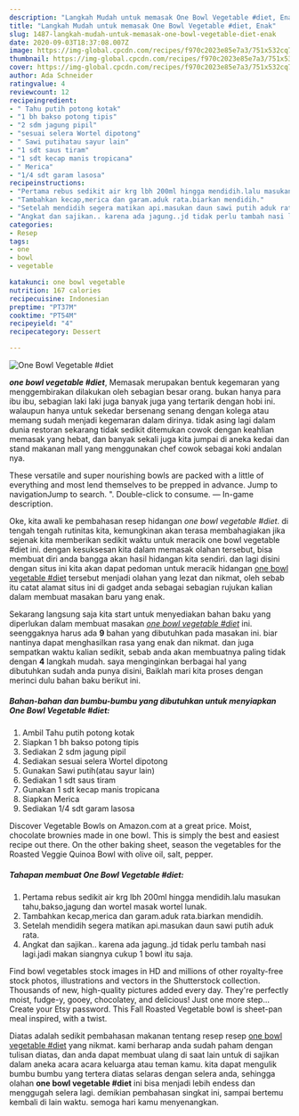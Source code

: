 ```yaml
---
description: "Langkah Mudah untuk memasak One Bowl Vegetable #diet, Enak"
title: "Langkah Mudah untuk memasak One Bowl Vegetable #diet, Enak"
slug: 1487-langkah-mudah-untuk-memasak-one-bowl-vegetable-diet-enak
date: 2020-09-03T18:37:08.007Z
image: https://img-global.cpcdn.com/recipes/f970c2023e85e7a3/751x532cq70/one-bowl-vegetable-diet-foto-resep-utama.jpg
thumbnail: https://img-global.cpcdn.com/recipes/f970c2023e85e7a3/751x532cq70/one-bowl-vegetable-diet-foto-resep-utama.jpg
cover: https://img-global.cpcdn.com/recipes/f970c2023e85e7a3/751x532cq70/one-bowl-vegetable-diet-foto-resep-utama.jpg
author: Ada Schneider
ratingvalue: 4
reviewcount: 12
recipeingredient:
- " Tahu putih potong kotak"
- "1 bh bakso potong tipis"
- "2 sdm jagung pipil"
- "sesuai selera Wortel dipotong"
- " Sawi putihatau sayur lain"
- "1 sdt saus tiram"
- "1 sdt kecap manis tropicana"
- " Merica"
- "1/4 sdt garam lasosa"
recipeinstructions:
- "Pertama rebus sedikit air krg lbh 200ml hingga mendidih.lalu masukan tahu,bakso,jagung dan wortel masak wortel lunak."
- "Tambahkan kecap,merica dan garam.aduk rata.biarkan mendidih."
- "Setelah mendidih segera matikan api.masukan daun sawi putih aduk rata."
- "Angkat dan sajikan.. karena ada jagung..jd tidak perlu tambah nasi lagi.jadi makan siangnya cukup 1 bowl itu saja."
categories:
- Resep
tags:
- one
- bowl
- vegetable

katakunci: one bowl vegetable 
nutrition: 167 calories
recipecuisine: Indonesian
preptime: "PT37M"
cooktime: "PT54M"
recipeyield: "4"
recipecategory: Dessert

---
```



![One Bowl Vegetable #diet](https://img-global.cpcdn.com/recipes/f970c2023e85e7a3/751x532cq70/one-bowl-vegetable-diet-foto-resep-utama.jpg)

<b><i>one bowl vegetable #diet</i></b>, Memasak merupakan bentuk kegemaran yang menggembirakan dilakukan oleh sebagian besar orang. bukan hanya para ibu ibu, sebagian laki laki juga banyak juga yang tertarik dengan hobi ini. walaupun hanya untuk sekedar bersenang senang dengan kolega atau memang sudah menjadi kegemaran dalam dirinya. tidak asing lagi dalam dunia restoran sekarang tidak sedikit ditemukan cowok dengan keahlian memasak yang hebat, dan banyak sekali juga kita jumpai di aneka kedai dan stand makanan mall yang menggunakan chef cowok sebagai koki andalan nya.

These versatile and super nourishing bowls are packed with a little of everything and most lend themselves to be prepped in advance. Jump to navigationJump to search. &#34;. Double-click to consume. — In-game description.

Oke, kita awali ke pembahasan resep hidangan <i>one bowl vegetable #diet</i>. di tengah tengah rutinitas kita, kemungkinan akan terasa membahagiakan jika sejenak kita memberikan sedikit waktu untuk meracik one bowl vegetable #diet ini. dengan kesuksesan kita dalam memasak olahan tersebut, bisa membuat diri anda bangga akan hasil hidangan kita sendiri. dan lagi disini dengan situs ini kita akan dapat pedoman untuk meracik hidangan <u>one bowl vegetable #diet</u> tersebut menjadi olahan yang lezat dan nikmat, oleh sebab itu catat alamat situs ini di gadget anda sebagai sebagian rujukan kalian dalam membuat masakan baru yang enak.


Sekarang langsung saja kita start untuk menyediakan bahan baku yang diperlukan dalam membuat masakan <u><i>one bowl vegetable #diet</i></u> ini. seenggaknya harus ada <b>9</b> bahan yang dibutuhkan pada masakan ini. biar nantinya dapat menghasilkan rasa yang enak dan nikmat. dan juga sempatkan waktu kalian sedikit, sebab anda akan membuatnya paling tidak dengan <b>4</b> langkah mudah. saya menginginkan berbagai hal yang dibutuhkan sudah anda punya disini, Baiklah mari kita proses dengan merinci dulu bahan baku berikut ini.

<!--inarticleads1-->

##### Bahan-bahan dan bumbu-bumbu yang dibutuhkan untuk menyiapkan One Bowl Vegetable #diet:

1. Ambil  Tahu putih potong kotak
1. Siapkan 1 bh bakso potong tipis
1. Sediakan 2 sdm jagung pipil
1. Sediakan sesuai selera Wortel dipotong
1. Gunakan  Sawi putih(atau sayur lain)
1. Sediakan 1 sdt saus tiram
1. Gunakan 1 sdt kecap manis tropicana
1. Siapkan  Merica
1. Sediakan 1/4 sdt garam lasosa


Discover Vegetable Bowls on Amazon.com at a great price. Moist, chocolate brownies made in one bowl. This is simply the best and easiest recipe out there. On the other baking sheet, season the vegetables for the Roasted Veggie Quinoa Bowl with olive oil, salt, pepper. 

<!--inarticleads2-->

##### Tahapan membuat One Bowl Vegetable #diet:

1. Pertama rebus sedikit air krg lbh 200ml hingga mendidih.lalu masukan tahu,bakso,jagung dan wortel masak wortel lunak.
1. Tambahkan kecap,merica dan garam.aduk rata.biarkan mendidih.
1. Setelah mendidih segera matikan api.masukan daun sawi putih aduk rata.
1. Angkat dan sajikan.. karena ada jagung..jd tidak perlu tambah nasi lagi.jadi makan siangnya cukup 1 bowl itu saja.


Find bowl vegetables stock images in HD and millions of other royalty-free stock photos, illustrations and vectors in the Shutterstock collection. Thousands of new, high-quality pictures added every day. They&#39;re perfectly moist, fudge-y, gooey, chocolatey, and delicious! Just one more step… Create your Etsy password. This Fall Roasted Vegetable bowl is sheet-pan meal inspired, with a twist. 

Diatas adalah sedikit pembahasan makanan tentang resep resep <u>one bowl vegetable #diet</u> yang nikmat. kami berharap anda sudah paham dengan tulisan diatas, dan anda dapat membuat ulang di saat lain untuk di sajikan dalam aneka acara acara keluarga atau teman kamu. kita dapat mengulik bumbu bumbu yang tertera diatas selaras dengan selera anda, sehingga olahan <b>one bowl vegetable #diet</b> ini bisa menjadi lebih endess dan menggugah selera lagi. demikian pembahasan singkat ini, sampai bertemu kembali di lain waktu. semoga hari kamu menyenangkan.
